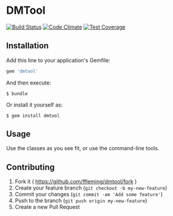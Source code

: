 # DMTool
[![Build Status](https://travis-ci.org/ffleming/dmtool.svg?branch=master)](https://travis-ci.org/ffleming/dogsay)
[![Code Climate](https://codeclimate.com/github/ffleming/dmtool/badges/gpa.svg)](https://codeclimate.com/github/ffleming/dmtool)
[![Test Coverage](https://codeclimate.com/github/ffleming/dmtool/badges/coverage.svg)](https://codeclimate.com/github/ffleming/dmtool)

## Installation

Add this line to your application's Gemfile:

```ruby
gem 'dmtool'
```

And then execute:

    $ bundle

Or install it yourself as:

    $ gem install dmtool

## Usage

Use the classes as you see fit, or use the command-line tools.

## Contributing

1. Fork it ( https://github.com/ffleming/dmtool/fork )
2. Create your feature branch (`git checkout -b my-new-feature`)
3. Commit your changes (`git commit -am 'Add some feature'`)
4. Push to the branch (`git push origin my-new-feature`)
5. Create a new Pull Request
